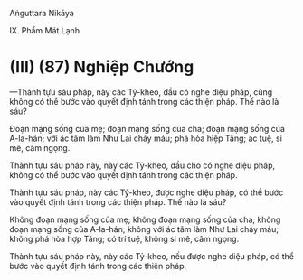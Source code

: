 Aṅguttara Nikāya

IX. Phẩm Mát Lạnh

# (III) (87) Nghiệp Chướng

—Thành tựu sáu pháp, này các Tỷ-kheo, dầu có nghe diệu pháp, cũng không có thể bước vào quyết định tánh trong các thiện pháp. Thế nào là sáu?

Ðoạn mạng sống của mẹ; đoạn mạng sống của cha; đoạn mạng sống của A-la-hán; với ác tâm làm Như Lai chảy máu; phá hòa hiệp Tăng; ác tuệ, si mê, câm ngọng.

Thành tựu sáu pháp này, này các Tỷ-kheo, dầu cho có nghe diệu pháp, không có thể bước vào quyết định tánh trong các thiện pháp.

Thành tựu sáu pháp, này các Tỷ-kheo, được nghe diệu pháp, có thể bước vào quyết định tánh trong các thiện pháp. Thế nào là sáu?

Không đoạn mạng sống của mẹ; không đoạn mạng sống của cha; không đoạn mạng sống của A-la-hán; không với ác tâm làm Như Lai chảy máu; không phá hòa hợp Tăng; có trí tuệ, không si mê, câm ngọng.

Thành tựu sáu pháp này, này các Tỷ-kheo, nếu được nghe diệu pháp, có thể bước vào quyết định tánh trong các thiện pháp.

